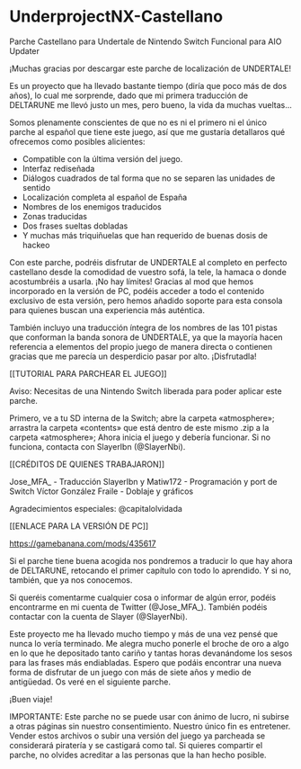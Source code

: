 # UnderprojectNX-Castellano
Parche Castellano para Undertale de Nintendo Switch Funcional para AIO Updater


¡Muchas gracias por descargar este parche de localización de UNDERTALE!

Es un proyecto que ha llevado bastante tiempo (diría que poco más de dos años),
lo cual me sorprende, dado que mi primera traducción de DELTARUNE
me llevó justo un mes, pero bueno, la vida da muchas vueltas...

Somos plenamente conscientes de que no es ni el primero ni el único
parche al español que tiene este juego, así que me gustaría detallaros
qué ofrecemos como posibles alicientes:

- Compatible con la última versión del juego.
- Interfaz rediseñada
- Diálogos cuadrados de tal forma que no se separen las unidades de sentido
- Localización completa al español de España
- Nombres de los enemigos traducidos
- Zonas traducidas
- Dos frases sueltas dobladas
- Y muchas más triquiñuelas que han requerido de buenas dosis de hackeo

Con este parche, podréis disfrutar de UNDERTALE al completo en perfecto
castellano desde la comodidad de vuestro sofá, la tele, la hamaca o donde
acostumbréis a usarla. ¡No hay límites! Gracias al mod que hemos incorporado
en la versión de PC, podéis acceder a todo el contenido exclusivo de esta versión,
pero hemos añadido soporte para esta consola para quienes buscan
una experiencia más auténtica.

También incluyo una traducción íntegra de los nombres de las 101 pistas
que conforman la banda sonora de UNDERTALE, ya que la mayoría
hacen referencia a elementos del propio juego de manera
directa o contienen gracias que me parecía un desperdicio pasar por alto.
¡Disfrutadla!

[[TUTORIAL PARA PARCHEAR EL JUEGO]]

Aviso: Necesitas de una Nintendo Switch
liberada para poder aplicar este parche.

Primero, ve a tu SD interna de la Switch;
abre la carpeta «atmosphere»;
arrastra la carpeta «contents» que está
dentro de este mismo .zip a
la carpeta «atmosphere»;
Ahora inicia el juego y debería funcionar.
Si no funciona, contacta con SlayerIbn (@SlayerNbi).

[[CRÉDITOS DE QUIENES TRABAJARON]]

Jose_MFA_ - Traducción
SlayerIbn y Matiw172 - Programación y port de Switch
Víctor González Fraile - Doblaje y gráficos

Agradecimientos especiales:
@capitalolvidada

[[ENLACE PARA LA VERSIÓN DE PC]]

https://gamebanana.com/mods/435617

Si el parche tiene buena acogida nos pondremos a traducir
lo que hay ahora de DELTARUNE, retocando el primer capítulo
con todo lo aprendido. Y si no, también, que ya nos conocemos.

Si queréis comentarme cualquier cosa o informar de algún error,
podéis encontrarme en mi cuenta de Twitter (@Jose_MFA_).
También podéis contactar con la cuenta de Slayer (@SlayerNbi).

Este proyecto me ha llevado mucho tiempo y más de una vez pensé
que nunca lo vería terminado. Me alegra mucho ponerle
el broche de oro a algo en lo que he depositado tanto cariño y tantas horas
devanándome los sesos para las frases más endiabladas.
Espero que podáis encontrar una nueva forma de disfrutar
de un juego con más de siete años y medio de antigüedad.
Os veré en el siguiente parche.

¡Buen viaje!

IMPORTANTE: Este parche no se puede usar con ánimo de lucro,
ni subirse a otras páginas sin nuestro consentimiento.
Nuestro único fin es entretener. Vender estos archivos o subir
una versión del juego ya parcheada se considerará piratería y se castigará
como tal. Si quieres compartir el parche,
no olvides acreditar a las personas que la han hecho posible.
